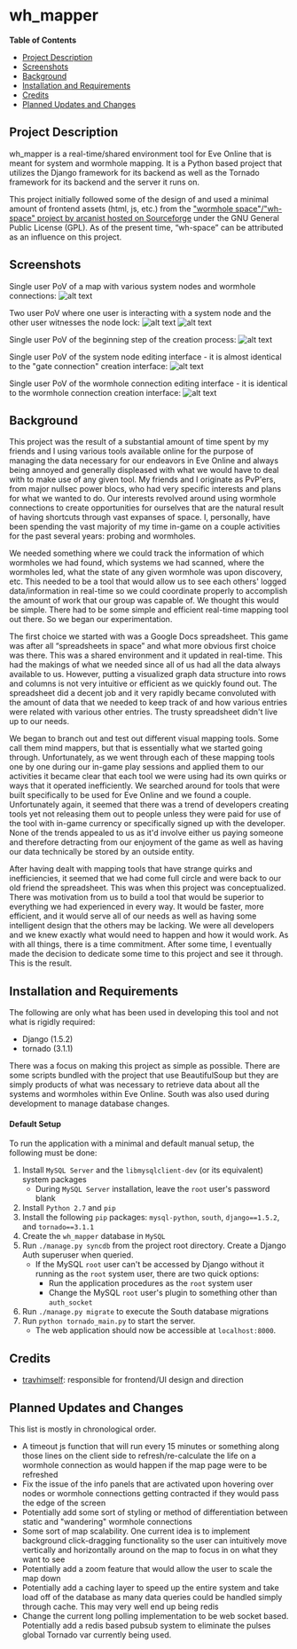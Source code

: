 wh_mapper
=========

**Table of Contents**

- [Project Description](#project-description)
- [Screenshots](#screenshots)
- [Background](#background)
- [Installation and Requirements](#installation-and-requirements)
- [Credits](#credits)
- [Planned Updates and Changes](#planned-updates-and-changes)

Project Description
-------------------

wh_mapper is a real-time/shared environment tool for Eve Online that is meant for system and wormhole mapping. It is a Python based project that utilizes the Django framework for its backend as well as the Tornado framework for its backend and the server it runs on.

This project initially followed some of the design of and used a minimal amount of frontend assets (html, js, etc.) from the ["wormhole space"/"wh-space" project by arcanist hosted on Sourceforge](http://sourceforge.net/projects/wh-space/) under the GNU General Public License (GPL). As of the present time, “wh-space” can be attributed as an influence on this project.


Screenshots
-----------

Single user PoV of a map with various system nodes and wormhole connections:
![alt text](http://i.imgur.com/pP0UA7Ml.jpg "Map")

Two user PoV where one user is interacting with a system node and the other user witnesses the node lock:
![alt text](http://i.imgur.com/qnMWFTQl.jpg "System action UI")
![alt text](http://i.imgur.com/N7VeAVQl.jpg "System locks")

Single user PoV of the beginning step of the creation process:
![alt text](http://i.imgur.com/SZRytewl.jpg "Creation UI")

Single user PoV of the system node editing interface - it is almost identical to the "gate connection" creation interface:
![alt text](http://i.imgur.com/Vf5rM0Bl.jpg "System editing UI")

Single user PoV of the wormhole connection editing interface - it is identical to the wormhole connection creation interface:
![alt text](http://i.imgur.com/Ti4qlp8l.jpg "Wormhole connection editing UI")


Background
----------

This project was the result of a substantial amount of time spent by my friends and I using various tools available online for the purpose of managing the data necessary for our endeavors in Eve Online and always being annoyed and generally displeased with what we would have to deal with to make use of any given tool. My friends and I originate as PvP'ers, from major nullsec power blocs, who had very specific interests and plans for what we wanted to do. Our interests revolved around using wormhole connections to create opportunities for ourselves that are the natural result of having shortcuts through vast expanses of space. I, personally, have been spending the vast majority of my time in-game on a couple activities for the past several years: probing and wormholes.

We needed something where we could track the information of which wormholes we had found, which systems we had scanned, where the wormholes led, what the state of any given wormhole was upon discovery, etc. This needed to be a tool that would allow us to see each others' logged data/information in real-time so we could coordinate properly to accomplish the amount of work that our group was capable of. We thought this would be simple. There had to be some simple and efficient real-time mapping tool out there. So we began our experimentation.

The first choice we started with was a Google Docs spreadsheet. This game was after all “spreadsheets in space” and what more obvious first choice was there. This was a shared environment and it updated in real-time. This had the makings of what we needed since all of us had all the data always available to us. However, putting a visualized graph data structure into rows and columns is not very intuitive or efficient as we quickly found out. The spreadsheet did a decent job and it very rapidly became convoluted with the amount of data that we needed to keep track of and how various entries were related with various other entries. The trusty spreadsheet didn't live up to our needs.

We began to branch out and test out different visual mapping tools. Some call them mind mappers, but that is essentially what we started going through. Unfortunately, as we went through each of these mapping tools one by one during our in-game play sessions and applied them to our activities it became clear that each tool we were using had its own quirks or ways that it operated inefficiently. We searched around for tools that were built specifically to be used for Eve Online and we found a couple. Unfortunately again, it seemed that there was a trend of developers creating tools yet not releasing them out to people unless they were paid for use of the tool with in-game currency or specifically signed up with the developer. None of the trends appealed to us as it'd involve either us paying someone and therefore detracting from our enjoyment of the game as well as having our data technically be stored by an outside entity.

After having dealt with mapping tools that have strange quirks and inefficiencies, it seemed that we had come full circle and were back to our old friend the spreadsheet. This was when this project was conceptualized. There was motivation from us to build a tool that would be superior to everything we had experienced in every way. It would be faster, more efficient, and it would serve all of our needs as well as having some intelligent design that the others may be lacking. We were all developers and we knew exactly what would need to happen and how it would work. As with all things, there is a time commitment. After some time, I eventually made the decision to dedicate some time to this project and see it through. This is the result.


Installation and Requirements
-----------------------------

The following are only what has been used in developing this tool and not what is rigidly required:

* Django (1.5.2)
* tornado (3.1.1)

There was a focus on making this project as simple as possible. There are some scripts bundled with the project that use BeautifulSoup but they are simply products of what was necessary to retrieve data about all the systems and wormholes within Eve Online. South was also used during development to manage database changes.

#### Default Setup

To run the application with a minimal and default manual setup, the following
must be done:
1. Install `MySQL Server` and the `libmysqlclient-dev` (or its equivalent)
   system packages
   - During `MySQL Server` installation, leave the `root` user's password blank
2. Install `Python 2.7` and `pip`
3. Install the following `pip` packages: `mysql-python`, `south`,
   `django==1.5.2`, and `tornado==3.1.1`
4. Create the `wh_mapper` database in `MySQL`
5. Run `./manage.py syncdb` from the project root directory. Create a Django
   Auth superuser when queried.
    - If the MySQL `root` user can't be accessed by Django without it running
      as the `root` system user, there are two quick options:
      - Run the application procedures as the `root` system user
      - Change the MySQL `root` user's plugin to something other than
        `auth_socket`
6. Run `./manage.py migrate` to execute the South database migrations
7. Run `python tornado_main.py` to start the server.
    - The web application should now be accessible at `localhost:8000`.


Credits
-------

* [travhimself](https://github.com/travhimself): responsible for frontend/UI design and direction


Planned Updates and Changes
---------------------------

 This list is mostly in chronological order.
* A timeout js function that will run every 15 minutes or something along those lines on the client side to refresh/re-calculate the life on a wormhole connection as would happen if the map page were to be refreshed
* Fix the issue of the info panels that are activated upon hovering over nodes or wormhole connections getting contracted if they would pass the edge of the screen
* Potentially add some sort of styling or method of differentiation between static and "wandering" wormhole connections
* Some sort of map scalability. One current idea is to implement background click-dragging functionality so the user can intuitively move vertically and horizontally around on the map to focus in on what they want to see
* Potentially add a zoom feature that would allow the user to scale the map down
* Potentially add a caching layer to speed up the entire system and take load off of the database as many data queries could be handled simply through cache. This may very well end up being redis
* Change the current long polling implementation to be web socket based. Potentially add a redis based pubsub system to eliminate the pulses global Tornado var currently being used.